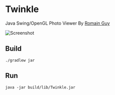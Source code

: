 # Twinkle

Java Swing/OpenGL Photo Viewer By [Romain Guy](https://www.curious-creature.com/)

![Screenshot](https://tonykwok.github.io/archives/assets/images/twinkle.png)

## Build

    ./gradlew jar

## Run

    java -jar build/lib/Twinkle.jar
